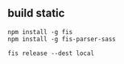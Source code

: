 ## build static

```
npm install -g fis
npm install -g fis-parser-sass

fis release --dest local
```

